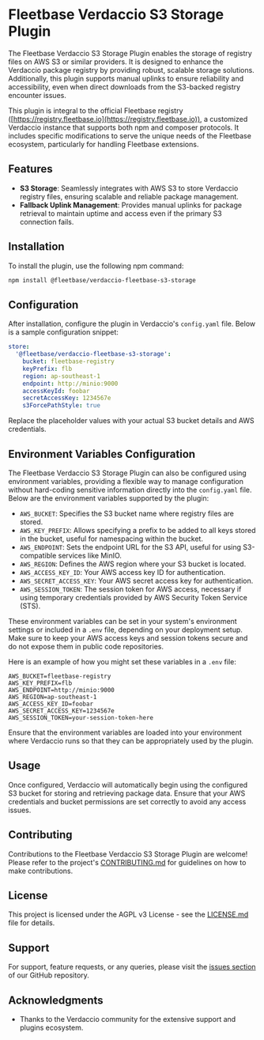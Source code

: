 # Fleetbase Verdaccio S3 Storage Plugin

The Fleetbase Verdaccio S3 Storage Plugin enables the storage of registry files on AWS S3 or similar providers. It is designed to enhance the Verdaccio package registry by providing robust, scalable storage solutions. Additionally, this plugin supports manual uplinks to ensure reliability and accessibility, even when direct downloads from the S3-backed registry encounter issues.

This plugin is integral to the official Fleetbase registry ([https://registry.fleetbase.io](https://registry.fleetbase.io)), a customized Verdaccio instance that supports both npm and composer protocols. It includes specific modifications to serve the unique needs of the Fleetbase ecosystem, particularly for handling Fleetbase extensions.

## Features

- **S3 Storage**: Seamlessly integrates with AWS S3 to store Verdaccio registry files, ensuring scalable and reliable package management.
- **Fallback Uplink Management**: Provides manual uplinks for package retrieval to maintain uptime and access even if the primary S3 connection fails.

## Installation

To install the plugin, use the following npm command:

```bash
npm install @fleetbase/verdaccio-fleetbase-s3-storage
```

## Configuration

After installation, configure the plugin in Verdaccio's `config.yaml` file. Below is a sample configuration snippet:

```yaml
store:
  '@fleetbase/verdaccio-fleetbase-s3-storage':
    bucket: fleetbase-registry
    keyPrefix: flb
    region: ap-southeast-1
    endpoint: http://minio:9000
    accessKeyId: foobar
    secretAccessKey: 1234567e
    s3ForcePathStyle: true
```

Replace the placeholder values with your actual S3 bucket details and AWS credentials.

## Environment Variables Configuration

The Fleetbase Verdaccio S3 Storage Plugin can also be configured using environment variables, providing a flexible way to manage configuration without hard-coding sensitive information directly into the `config.yaml` file. Below are the environment variables supported by the plugin:

- `AWS_BUCKET`: Specifies the S3 bucket name where registry files are stored.
- `AWS_KEY_PREFIX`: Allows specifying a prefix to be added to all keys stored in the bucket, useful for namespacing within the bucket.
- `AWS_ENDPOINT`: Sets the endpoint URL for the S3 API, useful for using S3-compatible services like MinIO.
- `AWS_REGION`: Defines the AWS region where your S3 bucket is located.
- `AWS_ACCESS_KEY_ID`: Your AWS access key ID for authentication.
- `AWS_SECRET_ACCESS_KEY`: Your AWS secret access key for authentication.
- `AWS_SESSION_TOKEN`: The session token for AWS access, necessary if using temporary credentials provided by AWS Security Token Service (STS).

These environment variables can be set in your system's environment settings or included in a `.env` file, depending on your deployment setup. Make sure to keep your AWS access keys and session tokens secure and do not expose them in public code repositories.

Here is an example of how you might set these variables in a `.env` file:

```plaintext
AWS_BUCKET=fleetbase-registry
AWS_KEY_PREFIX=flb
AWS_ENDPOINT=http://minio:9000
AWS_REGION=ap-southeast-1
AWS_ACCESS_KEY_ID=foobar
AWS_SECRET_ACCESS_KEY=1234567e
AWS_SESSION_TOKEN=your-session-token-here
```

Ensure that the environment variables are loaded into your environment where Verdaccio runs so that they can be appropriately used by the plugin.

## Usage

Once configured, Verdaccio will automatically begin using the configured S3 bucket for storing and retrieving package data. Ensure that your AWS credentials and bucket permissions are set correctly to avoid any access issues.

## Contributing

Contributions to the Fleetbase Verdaccio S3 Storage Plugin are welcome! Please refer to the project's [CONTRIBUTING.md](#) for guidelines on how to make contributions.

## License

This project is licensed under the AGPL v3 License - see the [LICENSE.md](#) file for details.

## Support

For support, feature requests, or any queries, please visit the [issues section](https://github.com/fleetbase/verdaccio-fleetbase-s3-storage/issues) of our GitHub repository.

## Acknowledgments

- Thanks to the Verdaccio community for the extensive support and plugins ecosystem.